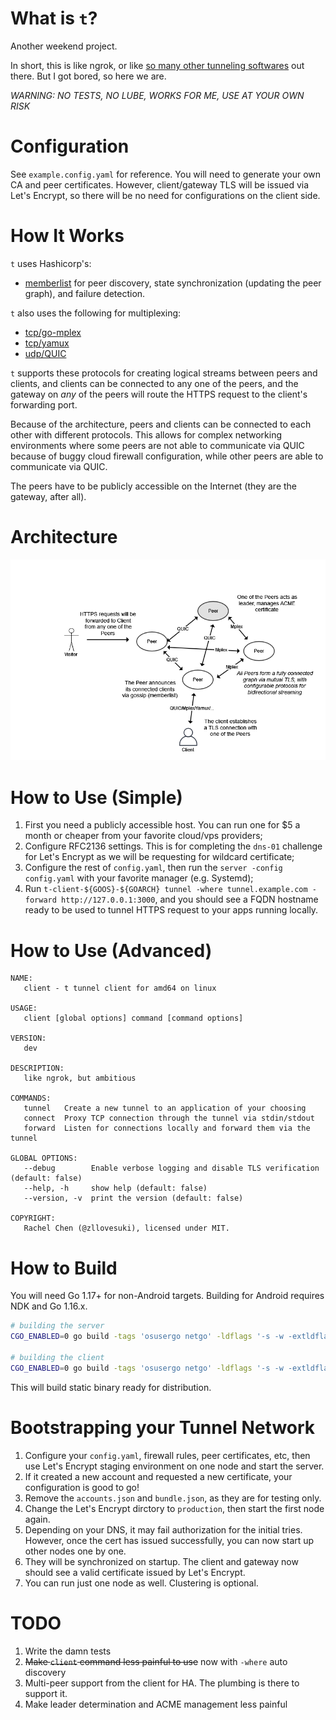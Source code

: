 # What is `t`?

Another weekend project.

In short, this is like ngrok, or like [so many other tunneling softwares](https://github.com/anderspitman/awesome-tunneling) out there. But I got bored, so here we are.

*WARNING: NO TESTS, NO LUBE, WORKS FOR ME, USE AT YOUR OWN RISK*

# Configuration

See `example.config.yaml` for reference. You will need to generate your own CA and peer certificates. However, client/gateway TLS will be issued via Let's Encrypt, so there will be no need for configurations on the client side.

# How It Works

`t` uses Hashicorp's:
- [memberlist](https://github.com/hashicorp/memberlist) for peer discovery, state synchronization (updating the peer graph), and failure detection.

`t` also uses the following for multiplexing:
- [tcp/go-mplex](https://github.com/libp2p/go-mplex)
- [tcp/yamux](https://github.com/hashicorp/yamux)
- [udp/QUIC](https://github.com/lucas-clemente/quic-go)

`t` supports these protocols for creating logical streams between peers and clients, and clients can be connected to any one of the peers, and the gateway on _any_ of the peers will route the HTTPS request to the client's forwarding port.

Because of the architecture, peers and clients can be connected to each other with different protocols. This allows for complex networking environments where some peers are not able to communicate via QUIC because of buggy cloud firewall configuration, while other peers are able to communicate via QUIC.

The peers have to be publicly accessible on the Internet (they are the gateway, after all).

# Architecture

![t architecture](assets/t_architecture.png)

# How to Use (Simple)

1. First you need a publicly accessible host. You can run one for $5 a month or cheaper from your favorite cloud/vps providers;
2. Configure RFC2136 settings. This is for completing the `dns-01` challenge for Let's Encrypt as we will be requesting for wildcard certificate;
3. Configure the rest of `config.yaml`, then run the `server -config config.yaml` with your favorite manager (e.g. Systemd);
4. Run `t-client-${GOOS}-${GOARCH} tunnel -where tunnel.example.com -forward http://127.0.0.1:3000`, and you should see a FQDN hostname ready to be used to tunnel HTTPS request to your apps running locally.

# How to Use (Advanced)

```
NAME:
   client - t tunnel client for amd64 on linux

USAGE:
   client [global options] command [command options]

VERSION:
   dev

DESCRIPTION:
   like ngrok, but ambitious

COMMANDS:
   tunnel   Create a new tunnel to an application of your choosing
   connect  Proxy TCP connection through the tunnel via stdin/stdout
   forward  Listen for connections locally and forward them via the tunnel

GLOBAL OPTIONS:
   --debug        Enable verbose logging and disable TLS verification (default: false)
   --help, -h     show help (default: false)
   --version, -v  print the version (default: false)

COPYRIGHT:
   Rachel Chen (@zllovesuki), licensed under MIT.
```

# How to Build

You will need Go 1.17+ for non-Android targets. Building for Android requires NDK and Go 1.16.x.

```bash
# building the server
CGO_ENABLED=0 go build -tags 'osusergo netgo' -ldflags '-s -w -extldflags "-static"' -a -o bin/server ./cmd/server

# building the client
CGO_ENABLED=0 go build -tags 'osusergo netgo' -ldflags '-s -w -extldflags "-static"' -a -o bin/client ./cmd/client
 ```

This will build static binary ready for distribution.

# Bootstrapping your Tunnel Network

1. Configure your `config.yaml`, firewall rules, peer certificates, etc, then use Let's Encrypt staging environment on one node and start the server.
2. If it created a new account and requested a new certificate, your configuration is good to go!
3. Remove the `accounts.json` and `bundle.json`, as they are for testing only.
4. Change the Let's Encrypt dirctory to `production`, then start the first node again.
5. Depending on your DNS, it may fail authorization for the initial tries. However, once the cert has issued successfully, you can now start up other nodes one by one.
6. They will be synchronized on startup. The client and gateway now should see a valid certificate issued by Let's Encrypt.
7. You can run just one node as well. Clustering is optional.

# TODO

1. Write the damn tests
2. ~~Make `client` command less painful to use~~ now with `-where` auto discovery
3. Multi-peer support from the client for HA. The plumbing is there to support it.
4. Make leader determination and ACME management less painful